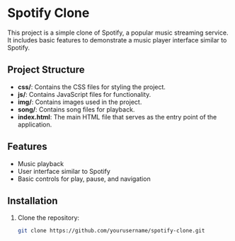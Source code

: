 # Spotify Clone

This project is a simple clone of Spotify, a popular music streaming service. It includes basic features to demonstrate a music player interface similar to Spotify.

## Project Structure

- **css/**: Contains the CSS files for styling the project.
- **js/**: Contains JavaScript files for functionality.
- **img/**: Contains images used in the project.
- **song/**: Contains song files for playback.
- **index.html**: The main HTML file that serves as the entry point of the application.

## Features

- Music playback
- User interface similar to Spotify
- Basic controls for play, pause, and navigation

## Installation

1. Clone the repository:
   ```sh
   git clone https://github.com/yourusername/spotify-clone.git
